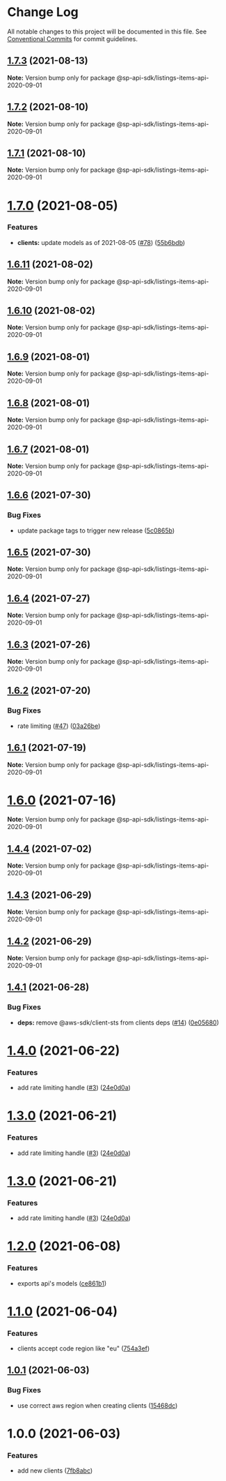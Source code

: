 # Change Log

All notable changes to this project will be documented in this file.
See [Conventional Commits](https://conventionalcommits.org) for commit guidelines.

## [1.7.3](https://github.com/bizon/selling-partner-api-sdk/compare/@sp-api-sdk/listings-items-api-2020-09-01@1.7.2...@sp-api-sdk/listings-items-api-2020-09-01@1.7.3) (2021-08-13)

**Note:** Version bump only for package @sp-api-sdk/listings-items-api-2020-09-01





## [1.7.2](https://github.com/bizon/selling-partner-api-sdk/compare/@sp-api-sdk/listings-items-api-2020-09-01@1.7.1...@sp-api-sdk/listings-items-api-2020-09-01@1.7.2) (2021-08-10)

**Note:** Version bump only for package @sp-api-sdk/listings-items-api-2020-09-01





## [1.7.1](https://github.com/bizon/selling-partner-api-sdk/compare/@sp-api-sdk/listings-items-api-2020-09-01@1.7.0...@sp-api-sdk/listings-items-api-2020-09-01@1.7.1) (2021-08-10)

**Note:** Version bump only for package @sp-api-sdk/listings-items-api-2020-09-01





# [1.7.0](https://github.com/bizon/selling-partner-api-sdk/compare/@sp-api-sdk/listings-items-api-2020-09-01@1.6.11...@sp-api-sdk/listings-items-api-2020-09-01@1.7.0) (2021-08-05)


### Features

* **clients:** update models as of 2021-08-05 ([#78](https://github.com/bizon/selling-partner-api-sdk/issues/78)) ([55b6bdb](https://github.com/bizon/selling-partner-api-sdk/commit/55b6bdbefa4fe08efa5942348eb9931f55879db0))





## [1.6.11](https://github.com/bizon/selling-partner-api-sdk/compare/@sp-api-sdk/listings-items-api-2020-09-01@1.6.10...@sp-api-sdk/listings-items-api-2020-09-01@1.6.11) (2021-08-02)

**Note:** Version bump only for package @sp-api-sdk/listings-items-api-2020-09-01





## [1.6.10](https://github.com/bizon/selling-partner-api-sdk/compare/@sp-api-sdk/listings-items-api-2020-09-01@1.6.9...@sp-api-sdk/listings-items-api-2020-09-01@1.6.10) (2021-08-02)

**Note:** Version bump only for package @sp-api-sdk/listings-items-api-2020-09-01





## [1.6.9](https://github.com/bizon/selling-partner-api-sdk/compare/@sp-api-sdk/listings-items-api-2020-09-01@1.6.8...@sp-api-sdk/listings-items-api-2020-09-01@1.6.9) (2021-08-01)

**Note:** Version bump only for package @sp-api-sdk/listings-items-api-2020-09-01





## [1.6.8](https://github.com/bizon/selling-partner-api-sdk/compare/@sp-api-sdk/listings-items-api-2020-09-01@1.6.7...@sp-api-sdk/listings-items-api-2020-09-01@1.6.8) (2021-08-01)

**Note:** Version bump only for package @sp-api-sdk/listings-items-api-2020-09-01





## [1.6.7](https://github.com/bizon/selling-partner-api-sdk/compare/@sp-api-sdk/listings-items-api-2020-09-01@1.6.6...@sp-api-sdk/listings-items-api-2020-09-01@1.6.7) (2021-08-01)

**Note:** Version bump only for package @sp-api-sdk/listings-items-api-2020-09-01





## [1.6.6](https://github.com/bizon/selling-partner-api-sdk/compare/@sp-api-sdk/listings-items-api-2020-09-01@1.6.5...@sp-api-sdk/listings-items-api-2020-09-01@1.6.6) (2021-07-30)


### Bug Fixes

* update package tags to trigger new release ([5c0865b](https://github.com/bizon/selling-partner-api-sdk/commit/5c0865b5b729d5ca0d42f5e77332af77bfd974af))





## [1.6.5](https://github.com/bizon/selling-partner-api-sdk/compare/@sp-api-sdk/listings-items-api-2020-09-01@1.6.4...@sp-api-sdk/listings-items-api-2020-09-01@1.6.5) (2021-07-30)

**Note:** Version bump only for package @sp-api-sdk/listings-items-api-2020-09-01





## [1.6.4](https://github.com/bizon/selling-partner-api-sdk/compare/@sp-api-sdk/listings-items-api-2020-09-01@1.6.3...@sp-api-sdk/listings-items-api-2020-09-01@1.6.4) (2021-07-27)

**Note:** Version bump only for package @sp-api-sdk/listings-items-api-2020-09-01





## [1.6.3](https://github.com/bizon/selling-partner-api-sdk/compare/@sp-api-sdk/listings-items-api-2020-09-01@1.6.2...@sp-api-sdk/listings-items-api-2020-09-01@1.6.3) (2021-07-26)

**Note:** Version bump only for package @sp-api-sdk/listings-items-api-2020-09-01





## [1.6.2](https://github.com/bizon/selling-partner-api-sdk/compare/@sp-api-sdk/listings-items-api-2020-09-01@1.6.1...@sp-api-sdk/listings-items-api-2020-09-01@1.6.2) (2021-07-20)


### Bug Fixes

* rate limiting ([#47](https://github.com/bizon/selling-partner-api-sdk/issues/47)) ([03a26be](https://github.com/bizon/selling-partner-api-sdk/commit/03a26be41e7812f1d616927421541c67a774bf23))





## [1.6.1](https://github.com/bizon/selling-partner-api-sdk/compare/@sp-api-sdk/listings-items-api-2020-09-01@1.6.0...@sp-api-sdk/listings-items-api-2020-09-01@1.6.1) (2021-07-19)

**Note:** Version bump only for package @sp-api-sdk/listings-items-api-2020-09-01





# [1.6.0](https://github.com/bizon/selling-partner-api-sdk/compare/@sp-api-sdk/listings-items-api-2020-09-01@1.4.4...@sp-api-sdk/listings-items-api-2020-09-01@1.6.0) (2021-07-16)

**Note:** Version bump only for package @sp-api-sdk/listings-items-api-2020-09-01





## [1.4.4](https://github.com/bizon/selling-partner-api-sdk/compare/@sp-api-sdk/listings-items-api-2020-09-01@1.4.3...@sp-api-sdk/listings-items-api-2020-09-01@1.4.4) (2021-07-02)

**Note:** Version bump only for package @sp-api-sdk/listings-items-api-2020-09-01





## [1.4.3](https://github.com/bizon/selling-partner-api-sdk/compare/@sp-api-sdk/listings-items-api-2020-09-01@1.4.2...@sp-api-sdk/listings-items-api-2020-09-01@1.4.3) (2021-06-29)

**Note:** Version bump only for package @sp-api-sdk/listings-items-api-2020-09-01





## [1.4.2](https://github.com/bizon/selling-partner-api-sdk/compare/@sp-api-sdk/listings-items-api-2020-09-01@1.4.1...@sp-api-sdk/listings-items-api-2020-09-01@1.4.2) (2021-06-29)

**Note:** Version bump only for package @sp-api-sdk/listings-items-api-2020-09-01





## [1.4.1](https://github.com/bizon/selling-partner-api-sdk/compare/@sp-api-sdk/listings-items-api-2020-09-01@1.4.0...@sp-api-sdk/listings-items-api-2020-09-01@1.4.1) (2021-06-28)


### Bug Fixes

* **deps:** remove @aws-sdk/client-sts from clients deps ([#14](https://github.com/bizon/selling-partner-api-sdk/issues/14)) ([0e05680](https://github.com/bizon/selling-partner-api-sdk/commit/0e056808c6df8aef4059aafc57c8797f717cce49))





# [1.4.0](https://github.com/bizon/selling-partner-api-sdk/compare/@sp-api-sdk/listings-items-api-2020-09-01@1.2.0...@sp-api-sdk/listings-items-api-2020-09-01@1.4.0) (2021-06-22)


### Features

* add rate limiting handle ([#3](https://github.com/bizon/selling-partner-api-sdk/issues/3)) ([24e0d0a](https://github.com/bizon/selling-partner-api-sdk/commit/24e0d0a7e7795b2ed72a7ed7163e52e469630f08))





# [1.3.0](https://github.com/bizon/selling-partner-api-sdk/compare/@sp-api-sdk/listings-items-api-2020-09-01@1.2.0...@sp-api-sdk/listings-items-api-2020-09-01@1.3.0) (2021-06-21)


### Features

* add rate limiting handle ([#3](https://github.com/bizon/selling-partner-api-sdk/issues/3)) ([24e0d0a](https://github.com/bizon/selling-partner-api-sdk/commit/24e0d0a7e7795b2ed72a7ed7163e52e469630f08))





# [1.3.0](https://github.com/bizon/selling-partner-api-sdk/compare/@sp-api-sdk/listings-items-api-2020-09-01@1.2.0...@sp-api-sdk/listings-items-api-2020-09-01@1.3.0) (2021-06-21)


### Features

* add rate limiting handle ([#3](https://github.com/bizon/selling-partner-api-sdk/issues/3)) ([24e0d0a](https://github.com/bizon/selling-partner-api-sdk/commit/24e0d0a7e7795b2ed72a7ed7163e52e469630f08))





# [1.2.0](https://github.com/bizon/selling-partner-api-sdk/compare/@sp-api-sdk/listings-items-api-2020-09-01@1.1.0...@sp-api-sdk/listings-items-api-2020-09-01@1.2.0) (2021-06-08)


### Features

* exports api's models ([ce861b1](https://github.com/bizon/selling-partner-api-sdk/commit/ce861b1eca84b257978a2755d8fbaa5a8b821ad2))





# [1.1.0](https://github.com/bizon/selling-partner-api-sdk/compare/@sp-api-sdk/listings-items-api-2020-09-01@1.0.1...@sp-api-sdk/listings-items-api-2020-09-01@1.1.0) (2021-06-04)


### Features

* clients accept code region like "eu" ([754a3ef](https://github.com/bizon/selling-partner-api-sdk/commit/754a3ef3e344a3df4d16fd64c365c2971b9f007a))





## [1.0.1](https://github.com/bizon/selling-partner-api-sdk/compare/@sp-api-sdk/listings-items-api-2020-09-01@1.0.0...@sp-api-sdk/listings-items-api-2020-09-01@1.0.1) (2021-06-03)


### Bug Fixes

* use correct aws region when creating clients ([15468dc](https://github.com/bizon/selling-partner-api-sdk/commit/15468dc1fa7bf1a85bd69ebc2f3764ce7fc6a9b8))





# 1.0.0 (2021-06-03)


### Features

* add new clients ([7fb8abc](https://github.com/bizon/selling-partner-api-sdk/commit/7fb8abcd9b8a6fd06ca6d44dd3608e8ade1779fd))
